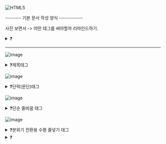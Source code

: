 ![HTML5](https://img.shields.io/badge/html5-%23E34F26.svg?style=for-the-badge&logo=html5&logoColor=white)

-------- 기본 문서 작성 양식 ------------

사진 보면서 -> 어떤 태그를 써야할까 리마인드하기.

<details>
<summary>❓</summary>

```HTML

```

</details>


-------------------------------------

![image](https://github.com/user-attachments/assets/0ee529d7-4568-4c8a-99ea-d4681ad5335c)
<details>
<summary>❓제목태그</summary>

```HTML
<!DOCTYPE html>
<html lang="en">
<head>
	<meta charset="UTF-8">
	<meta name="viewport" content="width=device-width, initial-scale=1.0">
	<title>Document</title>
</head>
<body>
	<h1>젤큰제목</h1>
	<h2>그다음큰제목</h2>
	<h3>그다다음큰제목</h3>
	<h4>4번째큰제목</h4>
	<h5>5번째 큰제목</h5>
	<h6>6번째 큰제목</h6>
</body>
</html>
```

</details>

![image](https://github.com/user-attachments/assets/24ded96a-a088-4723-bc0d-9dd0f47e33c5)

<details>
<summary>❓단락(문단)태그</summary>

```HTML
<!DOCTYPE html>
<html lang="en">
<head>
	<meta charset="UTF-8">
	<meta name="viewport" content="width=device-width, initial-scale=1.0">
	<title>Document</title>
</head>
<body>
	<p>1문단</p>
	<p>2문단</p>
	<p>3문단</p>
</body>
</html>
```

</details>

![image](https://github.com/user-attachments/assets/26f28319-a66f-483f-b678-234e539922bf)

<details>
<summary>❓단순 줄바꿈 태그</summary>

```HTML
<!DOCTYPE html>
<html lang="en">
<head>
	<meta charset="UTF-8">
	<meta name="viewport" content="width=device-width, initial-scale=1.0">
	<title>Document</title>
</head>
<body>
	줄바꿈<br>줄바꿈<br>줄바꿈
</body>
</html>
```

</details>

![image](https://github.com/user-attachments/assets/02c45b95-6974-43d6-9b39-309a544eb232)

<details>
<summary>❓분위기 전환용 수평 줄넣기 태그 </summary>

```HTML
<!DOCTYPE html>
<html lang="en">
<head>
	<meta charset="UTF-8">
	<meta name="viewport" content="width=device-width, initial-scale=1.0">
	<title>Document</title>
</head>
<body>
	안녕하세요, 할 말이 있습니다<hr>
	아님말고
</body>
</html>
```

</details>

<details>
<summary>❓</summary>

```HTML

```

</details>
